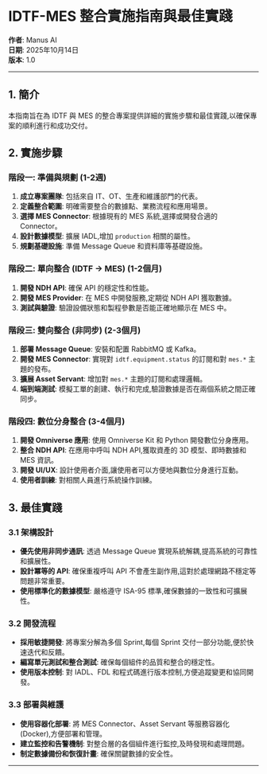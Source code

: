 

# IDTF-MES 整合實施指南與最佳實踐

**作者**: Manus AI  
**日期**: 2025年10月14日  
**版本**: 1.0

---

## 1. 簡介

本指南旨在為 IDTF 與 MES 的整合專案提供詳細的實施步驟和最佳實踐,以確保專案的順利進行和成功交付。

## 2. 實施步驟

### 階段一: 準備與規劃 (1-2週)

1. **成立專案團隊**: 包括來自 IT、OT、生產和維護部門的代表。
2. **定義整合範圍**: 明確需要整合的數據點、業務流程和應用場景。
3. **選擇 MES Connector**: 根據現有的 MES 系統,選擇或開發合適的 Connector。
4. **設計數據模型**: 擴展 IADL,增加 `production` 相關的屬性。
5. **規劃基礎設施**: 準備 Message Queue 和資料庫等基礎設施。

### 階段二: 單向整合 (IDTF → MES) (1-2個月)

1. **開發 NDH API**: 確保 API 的穩定性和性能。
2. **開發 MES Provider**: 在 MES 中開發服務,定期從 NDH API 獲取數據。
3. **測試與驗證**: 驗證設備狀態和製程參數是否能正確地顯示在 MES 中。

### 階段三: 雙向整合 (非同步) (2-3個月)

1. **部署 Message Queue**: 安裝和配置 RabbitMQ 或 Kafka。
2. **開發 MES Connector**: 實現對 `idtf.equipment.status` 的訂閱和對 `mes.*` 主題的發布。
3. **擴展 Asset Servant**: 增加對 `mes.*` 主題的訂閱和處理邏輯。
4. **端到端測試**: 模擬工單的創建、執行和完成,驗證數據是否在兩個系統之間正確同步。

### 階段四: 數位分身整合 (3-4個月)

1. **開發 Omniverse 應用**: 使用 Omniverse Kit 和 Python 開發數位分身應用。
2. **整合 NDH API**: 在應用中呼叫 NDH API,獲取資產的 3D 模型、即時數據和 MES 資訊。
3. **開發 UI/UX**: 設計使用者介面,讓使用者可以方便地與數位分身進行互動。
4. **使用者訓練**: 對相關人員進行系統操作訓練。

## 3. 最佳實踐

### 3.1 架構設計

- **優先使用非同步通訊**: 透過 Message Queue 實現系統解耦,提高系統的可靠性和擴展性。
- **設計冪等的 API**: 確保重複呼叫 API 不會產生副作用,這對於處理網路不穩定等問題非常重要。
- **使用標準化的數據模型**: 嚴格遵守 ISA-95 標準,確保數據的一致性和可擴展性。

### 3.2 開發流程

- **採用敏捷開發**: 將專案分解為多個 Sprint,每個 Sprint 交付一部分功能,便於快速迭代和反饋。
- **編寫單元測試和整合測試**: 確保每個組件的品質和整合的穩定性。
- **使用版本控制**: 對 IADL、FDL 和程式碼進行版本控制,方便追蹤變更和協同開發。

### 3.3 部署與維護

- **使用容器化部署**: 將 MES Connector、Asset Servant 等服務容器化 (Docker),方便部署和管理。
- **建立監控和告警機制**: 對整合層的各個組件進行監控,及時發現和處理問題。
- **制定數據備份和恢復計畫**: 確保關鍵數據的安全性。

---

